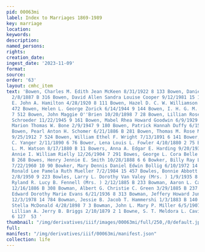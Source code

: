 ```yaml
---
pid: 00063mi
label: Index to Marriages 1869-1989
key: marriage
location: 
keywords: 
description: 
named_persons: 
rights: 
creation_date: 
ingest_date: '2023-11-09'
format: 
source: 
order: '63'
layout: cmhc_item
text: 'Bowen, Charles M. Edith Jean McKeen 8/31/1922 8 133 Bowen, Daniel Maggie Jarvis
  2/8/1887 B 316 Bowen, David Allen Sandra Louise Cooper 9/12/1981 15 147 Bowen, Elizabeth
  E. John A. Hamilton 4/28/1920 8 111 Bowen, Hazel D. C. W. Williamson 7/27/1910 7
  472 Bowen, Helen L. George Zorick 6/14/1944 9 144 Bowen, I. H. G. M. Canfield 3/27/1912
  7 512 Bowen, John Maggie O''Brien 10/20/1898 7 28 Bowen, Lillian Rose William Carl
  Schroeder 11/22/1945 9 161 Bowen, Mabel Rhea Howard Goodwin 6/9/1929 8 210 Bowen,
  Marion Thomas W. Bone 2/9/1947 9 180 Bowen, Patrick Hannah Duffy 6/15/1896 6 342
  Bowen, Pearl Anton H. Schomer 6/21/1886 B 281 Bowen, Thomas M. Rose M. Finnegan
  9/25/1912 7 524 Bowen, William Ethel F. Wright 7/13/1891 6 141 Bower, Frank Sarah
  C. Yanger 2/11/1890 6 76 Bower, Lena Louis L. Fowler 4/10/1880 2 75 Bowerman, Lizzie
  L. M. Watson 8/17/1880 B 11 Bowers, Anna A. Edgar E. Harding 9/20/1937 8 357 Bowers,
  Annie I. William Rielly 12/26/1904 7 291 Bowes, George L. Cora Belle Lownsbury 1/6/1886
  B 268 Bowes, Henry Jennie E. Smith 10/28/1888 6 6 Bowker, Billy Ray Louana Murphree
  7/22/1960 10 90 Bowker, Mary Dennis Daniel Edwin Bollig 6/10/1972 14 105 Bowker,
  Ronald Lee Pamela Ruth Mueller 7/2/1984 15 457 Bowles, Bonnie Abbott Tad E. Collins
  2/8/1950 9 223 Bowles, Larry L. Dorothy Van Valey (Mrs. ) 1/9/1935 8 283 Bowles,
  Ryland R. Lucy B. Fennell (Mrs. ) 2/12/1885 B 233 Bowman, Aaron L. Carrie E. Shields
  12/16/1886 B 308 Bowman, Albert G. Christie C. Green 3/29/1885 B 237 Bowman, Charles
  Edward Dorothy Marie Evans 6/21/1936 8 313 Bowman, Jeffery Howard June Pettigrew
  12/3/1978 14 784 Bowman, Jessie B. Jacob T. Hammershi 1/3/1883 B 140 Bowman, John
  Stella McDonald 4/28/1898 7 3 Bowman, John L. Mary P. Miller 6/5/1907 7 384 Bowne,
  Lillian A. Jerry B. Briggs 2/10/1879 2 1 Bowne, S. T. Meldora L. Cavill (Mrs.) 3/26/1891
  6 127  53 '
thumbnail: "/img/derivatives/iiif/images/00063mi/full/250,/0/default.jpg"
full: 
manifest: "/img/derivatives/iiif/00063mi/manifest.json"
collection: life
---
```

